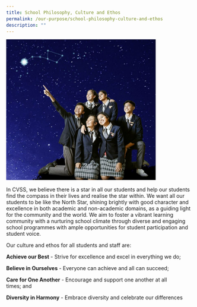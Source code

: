 ```yaml
---
title: School Philosophy, Culture and Ethos
permalink: /our-purpose/school-philosophy-culture-and-ethos
description: ""
---
```

<img src="/images/VMV_new_apr2019_2.jpg" 
     style="width:80%">
		 
In CVSS, we believe there is a star in all our students and help our students find the compass in their lives and realise the star within. We want all our students to be like the North Star, shining brightly with good character and excellence in both academic and non-academic domains, as a guiding light for the community and the world. We aim to foster a vibrant learning community with a nurturing school climate through diverse and engaging school programmes with ample opportunities for student participation and student voice. 
 
Our culture and ethos for all students and staff are:  

**Achieve our Best** - Strive for excellence and excel in everything we do;

**Believe in Ourselves** - Everyone can achieve and all can succeed;  
  

**Care for One Another** - Encourage and support one another at all times; and

**Diversity in Harmony** - Embrace diversity and celebrate our differences
